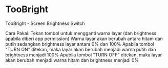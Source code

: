 # TooBright
TooBright - Screen Brightness Switch

Cara Pakai:
Tekan tombol untuk mengganti warna layar (dan brightness apabila diberi app permission)
Warna layar akan berubah antara hitam dan putih sedangkan brightness layar antara 0% dan 100%
Apabila tombol "TURN ON" ditekan, maka layar akan berubah menjadi warna putih dan brightness menjadi 100%
Apabila tombol "TURN OFF" ditekan, maka layar akan berubah menjadi warna hitam dan brightness menjadi 0%
